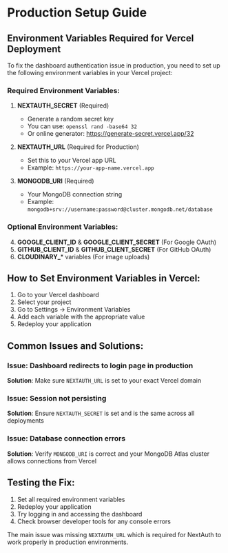 # Production Setup Guide

## Environment Variables Required for Vercel Deployment

To fix the dashboard authentication issue in production, you need to set up the following environment variables in your Vercel project:

### Required Environment Variables:

1. **NEXTAUTH_SECRET** (Required)
   - Generate a random secret key
   - You can use: `openssl rand -base64 32`
   - Or online generator: https://generate-secret.vercel.app/32

2. **NEXTAUTH_URL** (Required for Production)
   - Set this to your Vercel app URL
   - Example: `https://your-app-name.vercel.app`

3. **MONGODB_URI** (Required)
   - Your MongoDB connection string
   - Example: `mongodb+srv://username:password@cluster.mongodb.net/database`

### Optional Environment Variables:

4. **GOOGLE_CLIENT_ID** & **GOOGLE_CLIENT_SECRET** (For Google OAuth)
5. **GITHUB_CLIENT_ID** & **GITHUB_CLIENT_SECRET** (For GitHub OAuth)
6. **CLOUDINARY_*** variables (For image uploads)

## How to Set Environment Variables in Vercel:

1. Go to your Vercel dashboard
2. Select your project
3. Go to Settings → Environment Variables
4. Add each variable with the appropriate value
5. Redeploy your application

## Common Issues and Solutions:

### Issue: Dashboard redirects to login page in production
**Solution**: Make sure `NEXTAUTH_URL` is set to your exact Vercel domain

### Issue: Session not persisting
**Solution**: Ensure `NEXTAUTH_SECRET` is set and is the same across all deployments

### Issue: Database connection errors
**Solution**: Verify `MONGODB_URI` is correct and your MongoDB Atlas cluster allows connections from Vercel

## Testing the Fix:

1. Set all required environment variables
2. Redeploy your application
3. Try logging in and accessing the dashboard
4. Check browser developer tools for any console errors

The main issue was missing `NEXTAUTH_URL` which is required for NextAuth to work properly in production environments.
